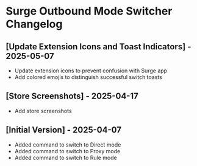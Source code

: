 # Surge Outbound Mode Switcher Changelog

## [Update Extension Icons and Toast Indicators] - 2025-05-07

- Update extension icons to prevent confusion with Surge app
- Add colored emojis to distinguish successful switch toasts

## [Store Screenshots] - 2025-04-17

- Add store screenshots

## [Initial Version] - 2025-04-07

- Added command to switch to Direct mode
- Added command to switch to Proxy mode
- Added command to switch to Rule mode
